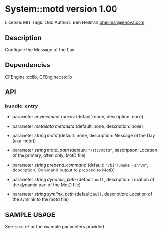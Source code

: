 # System::motd version 1.00

License: MIT
Tags: cfdc
Authors: Ben Heilman <bheilman@enova.com>

## Description
Configure the Message of the Day

## Dependencies
CFEngine::dclib, CFEngine::stdlib

## API
### bundle: entry
* parameter _environment_ *runenv* (default: none, description: none)

* parameter _metadata_ *metadata* (default: none, description: none)

* parameter _string_ *motd* (default: none, description: Message of the Day (aka motd))

* parameter _string_ *motd_path* (default: `"/etc/motd"`, description: Location of the primary, often only, MotD file)

* parameter _string_ *prepend_command* (default: `"/bin/uname -snrvm"`, description: Command output to prepend to MotD)

* parameter _string_ *dynamic_path* (default: `null`, description: Location of the dynamic part of the MotD file)

* parameter _string_ *symlink_path* (default: `null`, description: Location of the symlink to the motd file)


## SAMPLE USAGE
See `test.cf` or the example parameters provided

